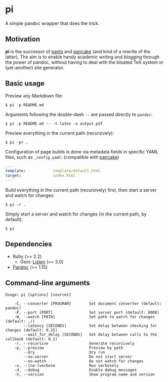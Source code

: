 # pi

A simple pandoc wrapper that does the trick.


## Motivation

**pi** is the successor of [pants](https://github.com/soimort/pi/blob/pants/pants) and [pancake](https://github.com/soimort/pi/blob/pancake/pancake) (and kind of a rewrite of the latter). The aim is to enable handy academic writing and blogging through the power of pandoc, without having to deal with the bloated TeX system or (yet-another) site generator.


## Basic usage

Preview any Markdown file:

    $ pi -p README.md

Arguments following the double-dash `--` are passed directly to `pandoc`:

    $ pi -p README.md -- -t latex -o output.pdf

Preview everything in the current path (recursively):

    $ pi -pr .

Configuration of page builds is done via metadata fields in specific YAML files, such as `_config.yaml`: (compatible with [pancake](https://github.com/soimort/pi/tree/pancake))

```yaml
---
template:            template/default.html
target:              index.html
---
```

Build everything in the current path (recursively) first, then start a server and watch for changes:

    $ pi -r .

Simply start a server and watch for changes (in the current path, by default):

    $ pi


## Dependencies

* Ruby (>= 2.2)
    * Gem: [Listen](https://github.com/guard/listen) (>= 3.0)
* [Pandoc](http://pandoc.org/) (>= 1.15)


## Command-line arguments

```
Usage: pi [options] [sources]

    -C, --converter [PROGRAM]        Set document converter (default: pandoc)
    -P, --port [PORT]                Set server port (default: 8000)
    -W, --watch [PATH]               Set path to watch for changes (default: ./)
        --latency [SECONDS]          Set delay between checking for changes (default: 0.25)
        --wait_for_delay [SECONDS]   Set delay between calls to the callback (default: 0.1)
    -r, --recursive                  Generate recursively
    -p, --preview                    Preview by path
        --dry                        Dry run
        --no-server                  Do not start server
        --no-watch                   Do not watch for changes
    -v, --[no-]verbose               Run verbosely
    -d, --debug                      Enable debug messages
    -V, --version                    Show program name and version
```
